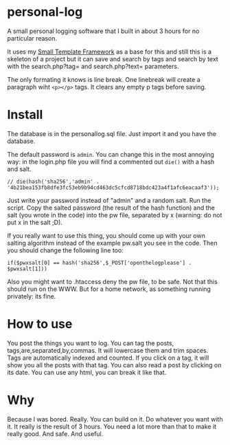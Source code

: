 # personal-log
A small personal logging software that I built in about 3 hours for no particular reason.

It uses my [Small Template Framework](https://github.com/akosnikhazy/Small-Template-Framework) as a base for this and still this is a skeleton of a project but it can save and search by tags and search by text with the search.php?tag= and search.php?text= parameters.

The only formating it knows is line break. One linebreak will create a paragraph wiht `<p></p>` tags. It clears any empty p tags before saving.

# Install
The database is in the personallog.sql file. Just import it and you have the database.

The default password is `admin`. You can change this in the most annoying way: in the login.php file you will find a commented out `die()` with a hash and salt.

```
// die(hash('sha256','admin' . '4b21bea153fb8dfe3fc53eb9b94cd463dc5cfcd8718bdc423a4f1afc6eacaaf3'));
```
Just write your password instead of "admin" and a random salt. Run the script. Copy the salted password (the result of the hash function) and the salt (you wrote in the code) into the pw file, separated by x (warning: do not put x in the salt ;D).

If you really want to use this thing, you should come up with your own salting algorithm instead of the example pw.salt you see in the code. Then you should change the following line too:
```
if($pwxsalt[0] == hash('sha256',$_POST['openthelogplease'] . $pwxsalt[1]))
```
Also you might want to .htaccess deny the pw file, to be safe. Not that this should run on the WWW. But for a home network, as something running privately: its fine.

# How to use
You post the things you want to log. You can tag the posts, tags,are,separated,by,commas. It will lowercase them and trim spaces. Tags are automatically indexed and counted. If you click on a tag, it will show you all the posts with that tag. You can also read a post by clicking on its date. You can use any html, you can break it like that.

# Why
Because I was bored. Really. You can build on it. Do whatever you want with it. It really is the result of 3 hours. You need a lot more than that to make it really good. And safe. And useful.
